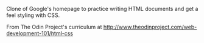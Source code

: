 Clone of Google's homepage to practice writing HTML documents and get a feel styling with CSS.

From The Odin Project's curriculum at http://www.theodinproject.com/web-development-101/html-css